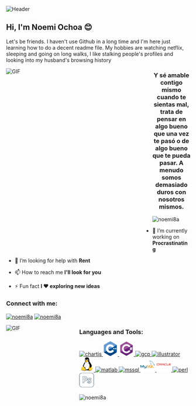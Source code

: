 ![Header](https://github.com/noemi8a/Awesome-CV/blob/a95ddfcfb49f5625693d70bfb6d99e867141907a/imageofPlants.jpg)
## Hi, I'm Noemi Ochoa 😊
Let's be friends. I haven't use Github in a long time and I'm here just learning how to do a decent readme file. My hobbies are watching netflix, sleeping and going on long walks, I like stalking people's profiles and looking into my husband's browsing history

<img align="left" alt="GIF" src="https://github.com/noemi8a/Awesome-CV/blob/96df82371d503c40b18789d611ab3280bb5a00f4/YOUUP.JPG" width="400" height="500" />

<h3 align="center">Y sé amable contigo mismo cuando te sientas mal, trata de pensar en algo bueno que una vez te pasó o de algo bueno que te pueda pasar. A menudo somos demasiado duros con nosotros mismos.</h3>

<p align="left"> <img src="https://komarev.com/ghpvc/?username=noemi8a&label=Profile%20views&color=0e75b6&style=flat" alt="noemi8a" /> </p>

- 🔭 I’m currently working on **Procrastinating**

- 🤝 I’m looking for help with **Rent**

- 📫 How to reach me **I'll look for you**

- ⚡ Fun fact **I ❤️ exploring new ideas**

<h3 align="left">Connect with me:</h3>
<p align="left">
<a href="https://linkedin.com/in/noemi8a" target="blank"><img align="center" src="https://raw.githubusercontent.com/rahuldkjain/github-profile-readme-generator/master/src/images/icons/Social/linked-in-alt.svg" alt="noemi8a" height="30" width="40" /></a>
<a href="https://fb.com/noemi8a" target="blank"><img align="center" src="https://raw.githubusercontent.com/rahuldkjain/github-profile-readme-generator/master/src/images/icons/Social/facebook.svg" alt="noemi8a" height="30" width="40" /></a>
</p>

<img align="left" alt="GIF" src="https://github.com/noemi8a/Awesome-CV/blob/1f11e227b3337fede6d9e02823cf959f6af1c36a/KNOCKINGMIMI.GIF" width="200" height="260" />


<h3 align="left">Languages and Tools:</h3>
<p align="left"> <a href="https://www.chartjs.org" target="_blank" rel="noreferrer"> <img src="https://www.chartjs.org/media/logo-title.svg" alt="chartjs" width="40" height="40"/> </a> <a href="https://www.w3schools.com/cpp/" target="_blank" rel="noreferrer"> <img src="https://raw.githubusercontent.com/devicons/devicon/master/icons/cplusplus/cplusplus-original.svg" alt="cplusplus" width="40" height="40"/> </a> <a href="https://www.w3schools.com/cs/" target="_blank" rel="noreferrer"> <img src="https://raw.githubusercontent.com/devicons/devicon/master/icons/csharp/csharp-original.svg" alt="csharp" width="40" height="40"/> </a> <a href="https://cloud.google.com" target="_blank" rel="noreferrer"> <img src="https://www.vectorlogo.zone/logos/google_cloud/google_cloud-icon.svg" alt="gcp" width="40" height="40"/> </a> <a href="https://www.adobe.com/in/products/illustrator.html" target="_blank" rel="noreferrer"> <img src="https://www.vectorlogo.zone/logos/adobe_illustrator/adobe_illustrator-icon.svg" alt="illustrator" width="40" height="40"/> </a> <a href="https://www.linux.org/" target="_blank" rel="noreferrer"> <img src="https://raw.githubusercontent.com/devicons/devicon/master/icons/linux/linux-original.svg" alt="linux" width="40" height="40"/> </a> <a href="https://www.mathworks.com/" target="_blank" rel="noreferrer"> <img src="https://upload.wikimedia.org/wikipedia/commons/2/21/Matlab_Logo.png" alt="matlab" width="40" height="40"/> </a> <a href="https://www.microsoft.com/en-us/sql-server" target="_blank" rel="noreferrer"> <img src="https://www.svgrepo.com/show/303229/microsoft-sql-server-logo.svg" alt="mssql" width="40" height="40"/> </a> <a href="https://www.mysql.com/" target="_blank" rel="noreferrer"> <img src="https://raw.githubusercontent.com/devicons/devicon/master/icons/mysql/mysql-original-wordmark.svg" alt="mysql" width="40" height="40"/> </a> <a href="https://www.oracle.com/" target="_blank" rel="noreferrer"> <img src="https://raw.githubusercontent.com/devicons/devicon/master/icons/oracle/oracle-original.svg" alt="oracle" width="40" height="40"/> </a> <a href="https://www.perl.org/" target="_blank" rel="noreferrer"> <img src="https://api.iconify.design/logos-perl.svg" alt="perl" width="40" height="40"/> </a> <a href="https://www.photoshop.com/en" target="_blank" rel="noreferrer"> <img src="https://raw.githubusercontent.com/devicons/devicon/master/icons/photoshop/photoshop-line.svg" alt="photoshop" width="40" height="40"/> </a> </p>

<p><img align="center" src="https://github-readme-stats.vercel.app/api/top-langs?username=noemi8a&show_icons=true&locale=en&layout=compact" alt="noemi8a" /></p>
